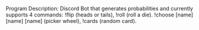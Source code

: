Program Description: Discord Bot that generates probabilities and currently supports 4 commands: !flip (heads or tails), !roll (roll a die). !choose [name] [name] [name] (picker wheel), !cards (random card).
